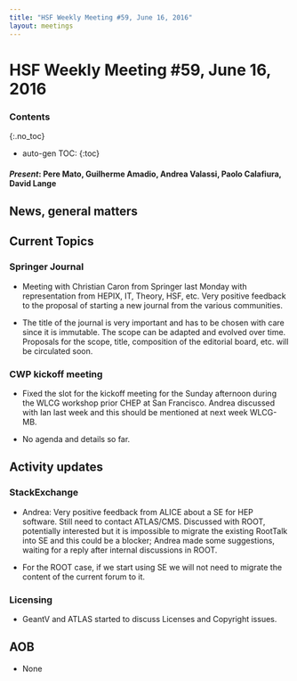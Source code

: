 ```yaml
---
title: "HSF Weekly Meeting #59, June 16, 2016"
layout: meetings
---
```


# HSF Weekly Meeting #59, June 16, 2016

### Contents
{:.no_toc}

* auto-gen TOC:
{:toc}

#### *Present*: Pere Mato, Guilherme Amadio, Andrea Valassi, Paolo Calafiura, David Lange

## News, general matters

## Current Topics

### Springer Journal

-   Meeting with Christian Caron from Springer last Monday with representation from HEPIX, IT, Theory, HSF, etc. Very positive feedback to the proposal of starting a new journal from the various communities.

-   The title of the journal is very important and has to be chosen with care since it is immutable. The scope can be adapted and evolved over time. Proposals for the scope, title, composition of the editorial board, etc. will be circulated soon.

### CWP kickoff meeting

-   Fixed the slot for the kickoff meeting for the Sunday afternoon during the WLCG workshop prior CHEP at San Francisco. Andrea discussed with Ian last week and this should be mentioned at next week WLCG-MB.

-   No agenda and details so far.

## Activity updates

### StackExchange

-   Andrea: Very positive feedback from ALICE about a SE for HEP software. Still need to contact ATLAS/CMS. Discussed with ROOT, potentially interested but it is impossible to migrate the existing RootTalk into SE and this could be a blocker; Andrea made some suggestions, waiting for a reply after internal discussions in ROOT.

-   For the ROOT case, if we start using SE we will not need to migrate the content of the current forum to it.

### Licensing

-   GeantV and ATLAS started to discuss Licenses and Copyright issues.

## AOB

-   None


